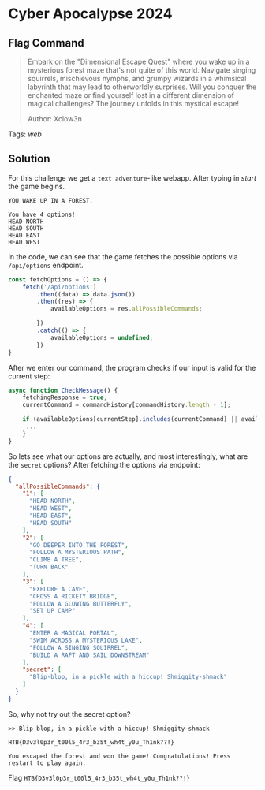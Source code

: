 # Cyber Apocalypse 2024

## Flag Command

> Embark on the "Dimensional Escape Quest" where you wake up in a mysterious forest maze that's not quite of this world. Navigate singing squirrels, mischievous nymphs, and grumpy wizards in a whimsical labyrinth that may lead to otherworldly surprises. Will you conquer the enchanted maze or find yourself lost in a different dimension of magical challenges? The journey unfolds in this mystical escape!
> 
> Author: Xclow3n
> 

Tags: _web_

## Solution
For this challenge we get a `text adventure`-like webapp. After typing in *start* the game begins.

```
YOU WAKE UP IN A FOREST.

You have 4 options!
HEAD NORTH
HEAD SOUTH
HEAD EAST
HEAD WEST
```

In the code, we can see that the game fetches the possible options via `/api/options` endpoint.

```js
const fetchOptions = () => {
    fetch('/api/options')
        .then((data) => data.json())
        .then((res) => {
            availableOptions = res.allPossibleCommands;

        })
        .catch(() => {
            availableOptions = undefined;
        })
}
```

After we enter our command, the program checks if our input is valid for the current step:

```js
async function CheckMessage() {
    fetchingResponse = true;
    currentCommand = commandHistory[commandHistory.length - 1];

    if (availableOptions[currentStep].includes(currentCommand) || availableOptions['secret'].includes(currentCommand)) {
     ...
    }
}
```

So lets see what our options are actually, and most interestingly, what are the `secret` options? After fetching the options via endpoint:

```json
{
  "allPossibleCommands": {
    "1": [
      "HEAD NORTH",
      "HEAD WEST",
      "HEAD EAST",
      "HEAD SOUTH"
    ],
    "2": [
      "GO DEEPER INTO THE FOREST",
      "FOLLOW A MYSTERIOUS PATH",
      "CLIMB A TREE",
      "TURN BACK"
    ],
    "3": [
      "EXPLORE A CAVE",
      "CROSS A RICKETY BRIDGE",
      "FOLLOW A GLOWING BUTTERFLY",
      "SET UP CAMP"
    ],
    "4": [
      "ENTER A MAGICAL PORTAL",
      "SWIM ACROSS A MYSTERIOUS LAKE",
      "FOLLOW A SINGING SQUIRREL",
      "BUILD A RAFT AND SAIL DOWNSTREAM"
    ],
    "secret": [
      "Blip-blop, in a pickle with a hiccup! Shmiggity-shmack"
    ]
  }
}
```

So, why not try out the secret option?

```
>> Blip-blop, in a pickle with a hiccup! Shmiggity-shmack

HTB{D3v3l0p3r_t00l5_4r3_b35t_wh4t_y0u_Th1nk??!}

You escaped the forest and won the game! Congratulations! Press restart to play again.
```

Flag `HTB{D3v3l0p3r_t00l5_4r3_b35t_wh4t_y0u_Th1nk??!}`